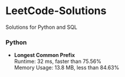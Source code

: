 # LeetCode-Solutions
Solutions for Python and SQL
<br>
<h3>Python</h3>
<ul>
  <li><strong>Longest Common Prefix</strong>
    <br> Runtime: 32 ms, faster than 75.56%
    <br> Memory Usage: 13.8 MB, less than 84.63% </li>
</ul>
